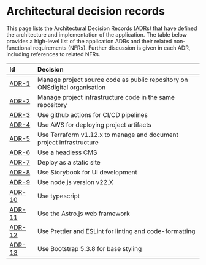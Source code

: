 # Architectural decision records

This page lists the Architectural Decision Records (ADRs) that have defined the architecture and implementation of the application. The table below provides a high-level list of the application ADRs and their related non-functional requirements (NFRs). Further discussion is given in each ADR, including references to related NFRs.

| Id | Decision |
| :- | :- |
| [ADR-1](./adr-1-manage-project-source-code-as-public-repository-on-onsdigital-organisation.md) | Manage project source code as public repository on ONSdigital organisation |
| [ADR-2](./adr-2-manage-project-infrastructure-code-in-the-same-repository.md) | Manage project infrastructure code in the same repository |
| [ADR-3](./adr-3-use-github-actions-for-cicd-pipelines.md) | Use github actions for CI/CD pipelines |
| [ADR-4](./adr-4-use-aws-for-deploying-project-artifacts.md) | Use AWS for deploying project artifacts |
| [ADR-5](./adr-5-use-terraform-v112x-to-manage-and-document-project-infrastructure.md) | Use Terraform v1.12.x to manage and document project infrastructure |
| [ADR-6](./adr-6-use-a-headless-cms.md) | Use a headless CMS |
| [ADR-7](./adr-7-deploy-as-a-static-site.md) | Deploy as a static site |
| [ADR-8](./adr-8-use-storybook-for-ui-development.md) | Use Storybook for UI development |
| [ADR-9](./adr-9-use-nodejs-version-v22x.md) | Use node.js version v22.X |
| [ADR-10](./adr-10-use-typescript.md) | Use typescript |
| [ADR-11](./adr-11-use-the-astrojs-web-framework-v5.11.1.md) | Use the Astro.js web framework |
| [ADR-12](./adr-12-use-prettier-and-eslint-for-linting-and-code-formatting.md) | Use Prettier and ESLint for linting and code-formatting |
| [ADR-13](./adr-13-use-bootstrap-for-base-styling.md) | Use Bootstrap 5.3.8 for base styling |